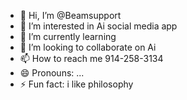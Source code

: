 - 👋 Hi, I’m @Beamsupport
- 👀 I’m interested in Ai social media app
- 🌱 I’m currently learning 
- 💞️ I’m looking to collaborate on Ai
- 📫 How to reach me 914-258-3134
- 😄 Pronouns: ...
- ⚡ Fun fact: i like philosophy 

<!---
Beamsupport/Beamsupport is a ✨ special ✨ repository because its `README.md` (this file) appears on your GitHub profile.
You can click the Preview link to take a look at your changes.
--->
